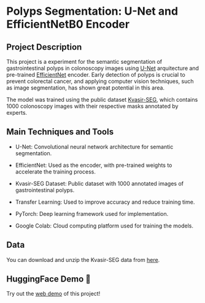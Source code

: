 # Polyps Segmentation: U-Net and EfficientNetB0 Encoder

## Project Description
This project is a experiment for the semantic segmentation of gastrointestinal polyps in colonoscopy images using [U-Net](https://arxiv.org/abs/1505.04597) arquitecture and pre-trained [EfficientNet](https://arxiv.org/abs/1905.11946) encoder. Early detection of polyps is crucial to prevent colorectal cancer, and applying computer vision techniques, such as image segmentation, has shown great potential in this area.

The model was trained using the public dataset [Kvasir-SEG](https://arxiv.org/abs/1911.07069), which contains 1000 colonoscopy images with their respective masks annotated by experts.

## Main Techniques and Tools
- U-Net: Convolutional neural network architecture for semantic segmentation.

- EfficientNet: Used as the encoder, with pre-trained weights to accelerate the training process.

- Kvasir-SEG Dataset: Public dataset with 1000 annotated images of gastrointestinal polyps.

- Transfer Learning: Used to improve accuracy and reduce training time.

- PyTorch: Deep learning framework used for implementation.

- Google Colab: Cloud computing platform used for training the models.

## Data
You can download and unzip the Kvasir-SEG data from [here](https://github.com/joliveiraas/kvasir-seg).

## HuggingFace Demo 🤗
Try out the [web demo](https://huggingface.co/spaces/joliveiraas/kvasir_polyp_seg) of this project! 
